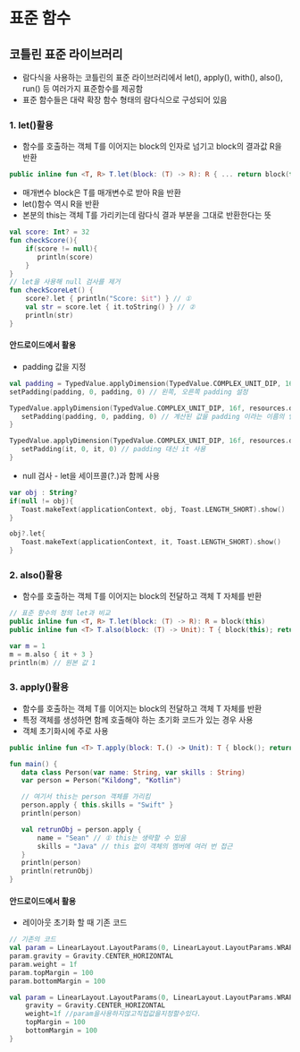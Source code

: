 # 표준 함수 

## 코틀린 표준 라이브러리 
 * 람다식을 사용하는 코틀린의 표준 라이브러리에서 let(), apply(), with(), also(), run() 등 여러가지 표준함수를 제공함
 * 표준 함수들은 대략 확장 함수 형태의 람다식으로 구성되어 있음
 
### 1. let()활용
 * 함수를 호출하는 객체 T를 이어지는 block의 인자로 넘기고 block의 결과값 R을 반환
 ```Kotlin
 public inline fun <T, R> T.let(block: (T) -> R): R { ... return block(this) }
 ```
 * 매개변수 block은 T를 매개변수로 받아 R을 반환
 * let()함수 역시 R을 반환
 * 본분의 this는 객체 T를 가리키는데 람다식 결과 부분을 그대로 반환한다는 뜻

 ```Kotlin
 val score: Int? = 32
 fun checkScore(){
     if(score != null){
        println(score)
     }
 }
 // let을 사용해 null 검사를 제거
 fun checkScoreLet() {
     score?.let { println("Score: $it") } // ①
     val str = score.let { it.toString() } // ②
     println(str)
 }
 ```
 #### 안드로이드에서 활용
  * padding 값을 지정
 ```Kotlin
 val padding = TypedValue.applyDimension(TypedValue.COMPLEX_UNIT_DIP, 16f, resources.displayMetrics).toInt()
 setPadding(padding, 0, padding, 0) // 왼쪽, 오른쪽 padding 설정
 
 TypedValue.applyDimension(TypedValue.COMPLEX_UNIT_DIP, 16f, resources.displayMetrics).toInt().let{ padding ->  
    setPadding(padding, 0, padding, 0) // 계산된 값을 padding 이라는 이름의 인자로 받음
 }
 
 TypedValue.applyDimension(TypedValue.COMPLEX_UNIT_DIP, 16f, resources.displayMetrics).toInt().let{ padding ->  
    setPadding(it, 0, it, 0) // padding 대신 it 사용
 }
 ```
  * null 검사 - let을 세이프콜(?.)과 함께 사용
 ```Kotlin
 var obj : String?
 if(null != obj){
    Toast.makeText(applicationContext, obj, Toast.LENGTH_SHORT).show()
 }
 
 obj?.let{
    Toast.makeText(applicationContext, it, Toast.LENGTH_SHORT).show()
 }
 ```
 ### 2. also()활용
  * 함수를 호출하는 객체 T를 이어지는 block의 전달하고 객체 T 자체를 반환
 ```Kotlin
 // 표준 함수의 정의 let과 비교
 public inline fun <T, R> T.let(block: (T) -> R): R = block(this)
 public inline fun <T> T.also(block: (T) -> Unit): T { block(this); return this }
 ```
 ```Kotlin
 var m = 1
 m = m.also { it + 3 }
 println(m) // 원본 값 1
 ```
 
 ### 3. apply()활용
  * 함수를 호출하는 객체 T를 이어지는 block의 전달하고 객체 T 자체를 반환
  * 특정 객체를 생성하면 함께 호출해야 하는 초기화 코드가 있는 경우 사용
  * 객체 초기화시에 주로 사용
 ```Kotlin
 public inline fun <T> T.apply(block: T.() -> Unit): T { block(); return this }
 ```
 ```Kotlin
 fun main() {
    data class Person(var name: String, var skills : String)
    var person = Person("Kildong", "Kotlin")

    // 여기서 this는 person 객체를 가리킴
    person.apply { this.skills = "Swift" }
    println(person)

    val retrunObj = person.apply { 
        name = "Sean" // ① this는 생략할 수 있음
        skills = "Java" // this 없이 객체의 멤버에 여러 번 접근
    }
    println(person)
    println(retrunObj)
 }
 ```
  #### 안드로이드에서 활용
   * 레이아웃 초기화 할 때 기존 코드
   
 ```Kotlin
 // 기존의 코드
 val param = LinearLayout.LayoutParams(0, LinearLayout.LayoutParams.WRAP_CONTENT) 
 param.gravity = Gravity.CENTER_HORIZONTAL
 param.weight = 1f
 param.topMargin = 100
 param.bottomMargin = 100
 ```
 ```Kotlin
 val param = LinearLayout.LayoutParams(0, LinearLayout.LayoutParams.WRAP_CONTENT).apply { 
     gravity = Gravity.CENTER_HORIZONTAL
     weight=1f //param을사용하지않고직접값을지정할수있다.
     topMargin = 100
     bottomMargin = 100 
 }
 ```
 
